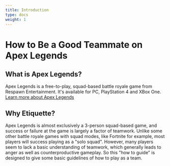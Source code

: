```yaml
---
title: Introduction
type: docs
weight: 1
---
```


# How to Be a Good Teammate on Apex Legends

## What is Apex Legends?

Apex Legends is a free-to-play, squad-based battle royale game from Respawn Entertainment. It's available for PC, PlayStation 4 and XBox One. [Learn more about Apex Legends](https://www.ea.com/games/apex-legends)

## Why Etiquette?

Apex Legends is almost exclusively a 3-person squad-based game, and success or failure at the game is largely a factor of teamwork. Unlike some other battle royale games with squad modes, like Fortnite for example, most players will success playing as a "solo squad". However, many players seem to lack a basic understanding of teamwork, which generally leads to anger as well as counterproductive gameplay. So this "how to guide" is designed to give some basic guidelines of how to play as a team.
